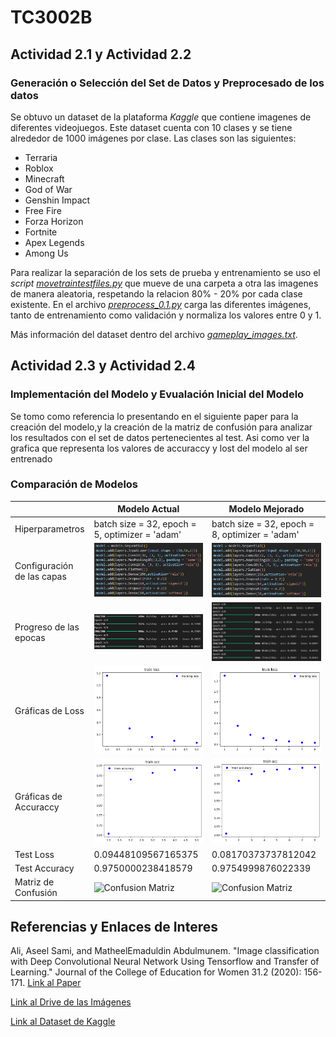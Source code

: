 # TC3002B

## Actividad 2.1 y Actividad 2.2
### Generación o Selección del Set de Datos y Preprocesado de los datos 
Se obtuvo un dataset de la plataforma _Kaggle_ que contiene imagenes de diferentes videojuegos. Este dataset cuenta con 10 clases y se tiene alrededor de 1000 imágenes por clase.
Las clases son las siguientes:
* Terraria
* Roblox
* Minecraft
* God of War
* Genshin Impact
* Free Fire
* Forza Horizon
* Fortnite
* Apex Legends
* Among Us

Para realizar la separación de los sets de prueba y entrenamiento se uso el _script_ [*movetraintestfiles.py*](https://github.com/AdrenalChip/TC3002B/blob/main/movetraintestfiles.py) que mueve de una carpeta a otra las imagenes de manera aleatoria, respetando la relacion 80% - 20% por cada clase existente.
En el archivo [*preprocess_0.1.py*](https://github.com/AdrenalChip/TC3002B/blob/main/preprocess_0.1.py) carga las diferentes imágenes, tanto de entrenamiento como validación y normaliza los valores entre 0 y 1. 

Más información del dataset dentro del archivo [*gameplay_images.txt*](https://github.com/AdrenalChip/TC3002B/blob/main/gameplay_images.txt).   

## Actividad 2.3 y Actividad 2.4
### Implementación del Modelo y Evualación Inicial del Modelo

Se tomo como referencia lo presentando en el siguiente paper para la creación del modelo,y la creación de la matriz de confusión para analizar los resultados con el set de datos pertenecientes al test. Asi como ver la grafica que representa los valores de accuraccy y lost del modelo al ser entrenado


### Comparación de Modelos

| | Modelo Actual | Modelo Mejorado |
| -------------- | -------------- | -------- |
| Hiperparametros | batch size = 32, epoch = 5, optimizer = 'adam' | batch size = 32, epoch = 8, optimizer = 'adam'|
| Configuración de las capas | ![Configuration of the layers](imgs/mod_1_config.png) | ![Configuration of the layers](imgs/mod_1_config.png) |
| Progreso de las epocas | ![Progress of the epochs](imgs/mod_1_epochs.png) | ![Progress of the epochs](imgs/mod_2_epochs.png)  |
| Gráficas de Loss | ![Evolution of the loss](imgs/mod_1_loss.png) | ![Evolution of the loss](imgs/mod_2_loss.png) |
| Gráficas de Accuraccy | ![Evolution of the accuracy](imgs/mod_1_acc.png) | ![Evolution of the accuracy](imgs/mod_2_acc.png) |
| Test Loss| 0.09448109567165375 | 0.08170373737812042 |
| Test Accuracy| 0.9750000238418579 | 0.9754999876022339 |
| Matriz de Confusión| ![Confusion Matriz](imgs/mode_1_confu.png) | ![Confusion Matriz](imgs/mode_2_confu.png) |

## Referencias y Enlaces de Interes

Ali, Aseel Sami, and MatheelEmaduldin Abdulmunem. "Image classification with Deep Convolutional Neural Network Using Tensorflow and Transfer of Learning." Journal of the College of Education for Women 31.2 (2020): 156-171.
[Link al Paper](https://www.iasj.net/iasj/download/7e648e76d9363337)


[Link al Drive de las Imágenes](https://drive.google.com/drive/folders/11SkaT7sGMPT6QlXJ7xYzSnjdPyowvUmV?usp=sharing)


[Link al Dataset de Kaggle](https://www.kaggle.com/datasets/aditmagotra/gameplay-images)

